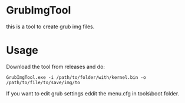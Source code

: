 # GrubImgTool
this is a tool to create grub img files.

# Usage
Download the tool from releases and do:
```
GrubImgTool.exe -i /path/to/folder/with/kernel.bin -o /path/to/file/to/save/img/to
```

If you want to edit grub settings eddit the menu.cfg in tools\boot folder.
